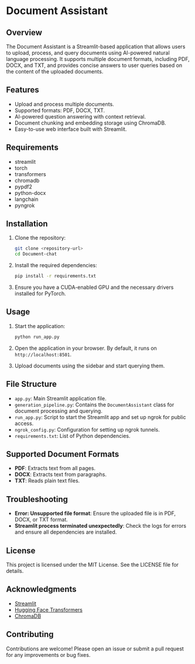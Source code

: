# Document Assistant

## Overview
The Document Assistant is a Streamlit-based application that allows users to upload, process, and query documents using AI-powered natural language processing. It supports multiple document formats, including PDF, DOCX, and TXT, and provides concise answers to user queries based on the content of the uploaded documents.

## Features
- Upload and process multiple documents.
- Supported formats: PDF, DOCX, TXT.
- AI-powered question answering with context retrieval.
- Document chunking and embedding storage using ChromaDB.
- Easy-to-use web interface built with Streamlit.

## Requirements
- streamlit
- torch
- transformers
- chromadb
- pypdf2
- python-docx
- langchain
- pyngrok

## Installation
1. Clone the repository:
   ```bash
   git clone <repository-url>
   cd Document-chat
   ```

2. Install the required dependencies:
   ```bash
   pip install -r requirements.txt
   ```

3. Ensure you have a CUDA-enabled GPU and the necessary drivers installed for PyTorch.

## Usage
1. Start the application:
   ```bash
   python run_app.py
   ```

2. Open the application in your browser. By default, it runs on `http://localhost:8501`.

3. Upload documents using the sidebar and start querying them.

## File Structure
- `app.py`: Main Streamlit application file.
- `generation_pipeline.py`: Contains the `DocumentAssistant` class for document processing and querying.
- `run_app.py`: Script to start the Streamlit app and set up ngrok for public access.
- `ngrok_config.py`: Configuration for setting up ngrok tunnels.
- `requirements.txt`: List of Python dependencies.

## Supported Document Formats
- **PDF**: Extracts text from all pages.
- **DOCX**: Extracts text from paragraphs.
- **TXT**: Reads plain text files.

## Troubleshooting
- **Error: Unsupported file format**: Ensure the uploaded file is in PDF, DOCX, or TXT format.
- **Streamlit process terminated unexpectedly**: Check the logs for errors and ensure all dependencies are installed.

## License
This project is licensed under the MIT License. See the LICENSE file for details.

## Acknowledgments
- [Streamlit](https://streamlit.io/)
- [Hugging Face Transformers](https://huggingface.co/transformers/)
- [ChromaDB](https://www.trychroma.com/)

## Contributing
Contributions are welcome! Please open an issue or submit a pull request for any improvements or bug fixes.
